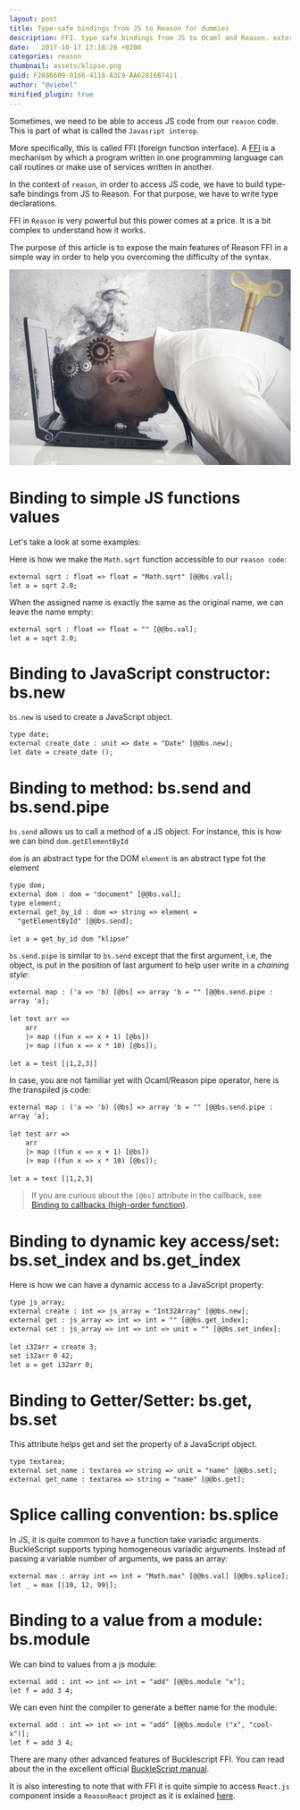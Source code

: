 ```yaml
---
layout: post
title: Type-safe bindings from JS to Reason for dummies
description: FFI. type safe bindings from JS to Ocaml and Reason. external javascript declaration.
date:   2017-10-17 17:18:28 +0200
categories: reason
thumbnail: assets/klipse.png
guid: F2886609-0166-4118-A3C9-AA62816B7411
author: "@viebel"
minified_plugin: true
---
```


Sometimes, we need to be able to access JS code from our `reason` code.
This is part of what is called the `Javasript interop`.

More specifically, this is called FFI (foreign function interface).
A [FFI](https://en.wikipedia.org/wiki/Foreign_function_interface) is a mechanism by which a program written in one programming language can call routines or make use of services written in another.

In the context of `reason`, in order to access JS code, we have to build type-safe bindings from JS to Reason. For that purpose, we have to write type declarations.

FFI in `Reason` is very powerful but this power comes at a price. It is a bit complex to understand how it works.

The purpose of this article is to expose the main features of Reason FFI in a simple way in order to help you overcoming the difficulty of the syntax.


![Burnout](/assets/burn-out.jpg)

# Binding to simple JS functions values

Let's take a look at some examples:

Here is how we make the `Math.sqrt` function accessible to our `reason code`:

~~~klipse-reason
external sqrt : float => float = "Math.sqrt" [@@bs.val];
let a = sqrt 2.0;
~~~

When the assigned name is exactly the same as the original name, we can leave the name empty:

~~~transpile-reason
external sqrt : float => float = "" [@@bs.val];
let a = sqrt 2.0;
~~~

# Binding to JavaScript constructor: bs.new

`bs.new` is used to create a JavaScript object.

~~~klipse-reason
type date;
external create_date : unit => date = "Date" [@@bs.new];
let date = create_date (); 
~~~


# Binding to method: bs.send and bs.send.pipe

`bs.send` allows us to call a method of a JS object.
For instance, this is how we can bind `dom.getElementById`

`dom` is an abstract type for the DOM
`element` is an abstract type fot the element

~~~transpile-reason
type dom;
external dom : dom = "document" [@@bs.val];
type element;
external get_by_id : dom => string => element =
  "getElementById" [@@bs.send];

let a = get_by_id dom "klipse"
~~~


`bs.send.pipe` is similar to `bs.send` except that the first argument, i.e, the object, is put in the position of last argument to help user write in a *chaining style*:

~~~klipse-reason
external map : ('a => 'b) [@bs] => array 'b = "" [@@bs.send.pipe : array 'a];

let test arr => 
	arr
    |> map ((fun x => x + 1) [@bs])
    |> map ((fun x => x * 10) [@bs]);

let a = test [|1,2,3|]
~~~

In case, you are not familiar yet with Ocaml/Reason pipe operator, here is the transpiled js code:

~~~transpile-reason
external map : ('a => 'b) [@bs] => array 'b = "" [@@bs.send.pipe : array 'a];

let test arr => 
	arr
    |> map ((fun x => x + 1) [@bs])
    |> map ((fun x => x * 10) [@bs]);

let a = test [|1,2,3|
~~~

> If you are curious about the `[@bs]` attribute in the callback, see [Binding to callbacks (high-order function)](https://bucklescript.github.io/bucklescript/Manual.html#_binding_to_callbacks_high_order_function).


# Binding to dynamic key access/set: bs.set_index and bs.get_index

Here is how we can have a dynamic access to a JavaScript property:


~~~klipse-reason
type js_array;
external create : int => js_array = "Int32Array" [@@bs.new];
external get : js_array => int => int = "" [@@bs.get_index];
external set : js_array => int => int => unit = "" [@@bs.set_index];

let i32arr = create 3;
set i32arr 0 42;
let a = get i32arr 0;
~~~

# Binding to Getter/Setter: bs.get, bs.set

This attribute helps get and set the property of a JavaScript object.

~~~klipse-reason
type textarea;
external set_name : textarea => string => unit = "name" [@@bs.set];
external get_name : textarea => string = "name" [@@bs.get];
~~~

# Splice calling convention: bs.splice

In JS, it is quite common to have a function take variadic arguments. BuckleScript supports typing homogeneous variadic arguments. Instead of passing a variable number of arguments, we pass an array:

~~~klipse-reason
external max : array int => int = "Math.max" [@@bs.val] [@@bs.splice];
let _ = max [|10, 12, 99|];
~~~

# Binding to a value from a module: bs.module

We can bind to values from a js module:

~~~transpile-reason
external add : int => int => int = "add" [@@bs.module "x"];
let f = add 3 4;
~~~

We can even hint the compiler to generate a better name for the module:

~~~transpile-reason
external add : int => int => int = "add" [@@bs.module ("x", "cool-x")];
let f = add 3 4;
~~~

There are many other advanced features of Bucklescript FFI. You can read about the in the excellent official [BuckleScript manual](https://bucklescript.github.io/bucklescript/Manual.html#_ffi).

It is also interesting to note that with FFI it is quite simple to access `React.js` component inside a `ReasonReact` project as it is exlained [here](https://reasonml.github.io/reason-react/docs/en/interop.html).

